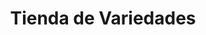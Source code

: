 ---
title: "Tienda de Variedades"
url: /ciudad-satelite/tienda-de-variedades-calle-32-b-3/
shop: Lebensmittel
---